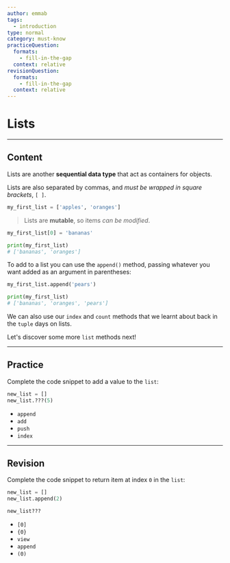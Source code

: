 ```yaml
---
author: emmab
tags:
  - introduction
type: normal
category: must-know
practiceQuestion:
  formats:
    - fill-in-the-gap
  context: relative
revisionQuestion:
  formats:
    - fill-in-the-gap
  context: relative
---
```


# Lists


---

## Content

Lists are another **sequential data type** that act as containers for objects. 

Lists are also separated by commas, and *must be wrapped in square brackets*, `[ ]`.

```python
my_first_list = ['apples', 'oranges']
```

> Lists are **mutable**, so items *can be modified*.

```python
my_first_list[0] = 'bananas'

print(my_first_list)
# ['bananas', 'oranges']
```

To add to a list you can use the `append()` method, passing whatever you want added as an argument in parentheses:

```python
my_first_list.append('pears')

print(my_first_list)
# ['bananas', 'oranges', 'pears']
```

We can also use our `index` and `count` methods that we learnt about back in the `tuple` days on lists.

Let's discover some more `list` methods next!


---

## Practice

Complete the code snippet to add a value to the `list`:

```python
new_list = []
new_list.???(5)
```

- `append`
- `add`
- `push`
- `index`


---

## Revision

Complete the code snippet to return item at index `0` in the `list`:

```python
new_list = []
new_list.append(2)

new_list???
```

- `[0]`
- `{0}`
- `view`
- `append`
- `(0)`
